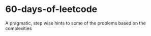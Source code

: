 # 60-days-of-leetcode
A pragmatic, step wise hints to some of the problems based on the complexities 
